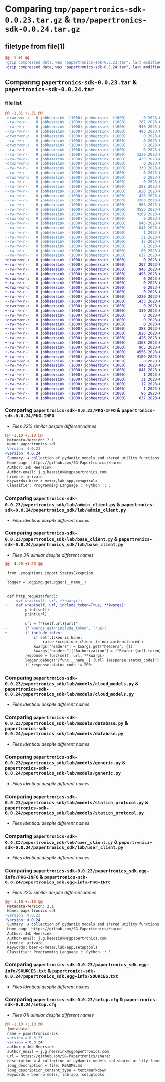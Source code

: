 # Comparing `tmp/papertronics-sdk-0.0.23.tar.gz` & `tmp/papertronics-sdk-0.0.24.tar.gz`

## filetype from file(1)

```diff
@@ -1 +1 @@
-gzip compressed data, was "papertronics-sdk-0.0.23.tar", last modified: Tue Jul 11 10:20:12 2023, max compression
+gzip compressed data, was "papertronics-sdk-0.0.24.tar", last modified: Tue Jul 11 10:22:16 2023, max compression
```

## Comparing `papertronics-sdk-0.0.23.tar` & `papertronics-sdk-0.0.24.tar`

### file list

```diff
@@ -1,31 +1,31 @@
-drwxrwxr-x   0 jobheersink  (1000) jobheersink  (1000)        0 2023-07-11 10:20:12.475975 papertronics-sdk-0.0.23/
--rw-rw-r--   0 jobheersink  (1000) jobheersink  (1000)      207 2023-07-10 08:19:33.000000 papertronics-sdk-0.0.23/LICENSE
--rw-rw-r--   0 jobheersink  (1000) jobheersink  (1000)      946 2023-07-11 10:20:12.475975 papertronics-sdk-0.0.23/PKG-INFO
--rw-rw-r--   0 jobheersink  (1000) jobheersink  (1000)      496 2023-07-11 08:58:02.000000 papertronics-sdk-0.0.23/README.md
-drwxrwxr-x   0 jobheersink  (1000) jobheersink  (1000)        0 2023-07-11 10:20:12.475975 papertronics-sdk-0.0.23/papertronics_sdk/
--rw-rw-r--   0 jobheersink  (1000) jobheersink  (1000)        0 2023-07-10 08:19:48.000000 papertronics-sdk-0.0.23/papertronics_sdk/__init__.py
-drwxrwxr-x   0 jobheersink  (1000) jobheersink  (1000)        0 2023-07-11 10:20:12.475975 papertronics-sdk-0.0.23/papertronics_sdk/lab/
--rw-rw-r--   0 jobheersink  (1000) jobheersink  (1000)        0 2023-07-10 08:20:22.000000 papertronics-sdk-0.0.23/papertronics_sdk/lab/__init__.py
--rw-rw-r--   0 jobheersink  (1000) jobheersink  (1000)     5230 2023-07-11 09:12:17.000000 papertronics-sdk-0.0.23/papertronics_sdk/lab/admin_client.py
--rw-rw-r--   0 jobheersink  (1000) jobheersink  (1000)     1433 2023-07-11 10:20:06.000000 papertronics-sdk-0.0.23/papertronics_sdk/lab/base_client.py
-drwxrwxr-x   0 jobheersink  (1000) jobheersink  (1000)        0 2023-07-11 10:20:12.475975 papertronics-sdk-0.0.23/papertronics_sdk/lab/exceptions/
--rw-rw-r--   0 jobheersink  (1000) jobheersink  (1000)      330 2023-07-10 10:48:57.000000 papertronics-sdk-0.0.23/papertronics_sdk/lab/exceptions/StatusException.py
--rw-rw-r--   0 jobheersink  (1000) jobheersink  (1000)        0 2023-07-10 10:45:22.000000 papertronics-sdk-0.0.23/papertronics_sdk/lab/exceptions/__init__.py
-drwxrwxr-x   0 jobheersink  (1000) jobheersink  (1000)        0 2023-07-11 10:20:12.475975 papertronics-sdk-0.0.23/papertronics_sdk/lab/models/
--rw-rw-r--   0 jobheersink  (1000) jobheersink  (1000)        0 2023-05-31 07:21:33.000000 papertronics-sdk-0.0.23/papertronics_sdk/lab/models/__init__.py
--rw-rw-r--   0 jobheersink  (1000) jobheersink  (1000)      288 2023-06-28 08:05:09.000000 papertronics-sdk-0.0.23/papertronics_sdk/lab/models/admin_cloud_models.py
--rw-rw-r--   0 jobheersink  (1000) jobheersink  (1000)     1826 2023-06-28 11:09:30.000000 papertronics-sdk-0.0.23/papertronics_sdk/lab/models/cloud_models.py
--rw-rw-r--   0 jobheersink  (1000) jobheersink  (1000)      426 2023-06-12 09:35:19.000000 papertronics-sdk-0.0.23/papertronics_sdk/lab/models/config.py
--rw-rw-r--   0 jobheersink  (1000) jobheersink  (1000)     3368 2023-07-10 08:23:40.000000 papertronics-sdk-0.0.23/papertronics_sdk/lab/models/database.py
--rw-rw-r--   0 jobheersink  (1000) jobheersink  (1000)      965 2023-07-10 08:26:50.000000 papertronics-sdk-0.0.23/papertronics_sdk/lab/models/generic.py
--rw-rw-r--   0 jobheersink  (1000) jobheersink  (1000)     8556 2023-06-28 08:05:09.000000 papertronics-sdk-0.0.23/papertronics_sdk/lab/models/station_protocol.py
--rw-rw-r--   0 jobheersink  (1000) jobheersink  (1000)     9109 2023-07-11 07:55:49.000000 papertronics-sdk-0.0.23/papertronics_sdk/lab/user_client.py
-drwxrwxr-x   0 jobheersink  (1000) jobheersink  (1000)        0 2023-07-11 10:20:12.475975 papertronics-sdk-0.0.23/papertronics_sdk.egg-info/
--rw-rw-r--   0 jobheersink  (1000) jobheersink  (1000)      946 2023-07-11 10:20:12.000000 papertronics-sdk-0.0.23/papertronics_sdk.egg-info/PKG-INFO
--rw-rw-r--   0 jobheersink  (1000) jobheersink  (1000)      841 2023-07-11 10:20:12.000000 papertronics-sdk-0.0.23/papertronics_sdk.egg-info/SOURCES.txt
--rw-rw-r--   0 jobheersink  (1000) jobheersink  (1000)        1 2023-07-11 10:20:12.000000 papertronics-sdk-0.0.23/papertronics_sdk.egg-info/dependency_links.txt
--rw-rw-r--   0 jobheersink  (1000) jobheersink  (1000)       31 2023-07-11 10:20:12.000000 papertronics-sdk-0.0.23/papertronics_sdk.egg-info/requires.txt
--rw-rw-r--   0 jobheersink  (1000) jobheersink  (1000)       17 2023-07-11 10:20:12.000000 papertronics-sdk-0.0.23/papertronics_sdk.egg-info/top_level.txt
--rw-rw-r--   0 jobheersink  (1000) jobheersink  (1000)        1 2023-07-11 10:20:12.000000 papertronics-sdk-0.0.23/papertronics_sdk.egg-info/zip-safe
--rw-rw-r--   0 jobheersink  (1000) jobheersink  (1000)       86 2023-06-28 08:05:09.000000 papertronics-sdk-0.0.23/pyproject.toml
--rw-rw-r--   0 jobheersink  (1000) jobheersink  (1000)      637 2023-07-11 10:20:12.475975 papertronics-sdk-0.0.23/setup.cfg
+drwxrwxr-x   0 jobheersink  (1000) jobheersink  (1000)        0 2023-07-11 10:22:16.365684 papertronics-sdk-0.0.24/
+-rw-rw-r--   0 jobheersink  (1000) jobheersink  (1000)      207 2023-07-10 08:19:33.000000 papertronics-sdk-0.0.24/LICENSE
+-rw-rw-r--   0 jobheersink  (1000) jobheersink  (1000)      946 2023-07-11 10:22:16.365684 papertronics-sdk-0.0.24/PKG-INFO
+-rw-rw-r--   0 jobheersink  (1000) jobheersink  (1000)      496 2023-07-11 08:58:02.000000 papertronics-sdk-0.0.24/README.md
+drwxrwxr-x   0 jobheersink  (1000) jobheersink  (1000)        0 2023-07-11 10:22:16.365684 papertronics-sdk-0.0.24/papertronics_sdk/
+-rw-rw-r--   0 jobheersink  (1000) jobheersink  (1000)        0 2023-07-10 08:19:48.000000 papertronics-sdk-0.0.24/papertronics_sdk/__init__.py
+drwxrwxr-x   0 jobheersink  (1000) jobheersink  (1000)        0 2023-07-11 10:22:16.365684 papertronics-sdk-0.0.24/papertronics_sdk/lab/
+-rw-rw-r--   0 jobheersink  (1000) jobheersink  (1000)        0 2023-07-10 08:20:22.000000 papertronics-sdk-0.0.24/papertronics_sdk/lab/__init__.py
+-rw-rw-r--   0 jobheersink  (1000) jobheersink  (1000)     5230 2023-07-11 09:12:17.000000 papertronics-sdk-0.0.24/papertronics_sdk/lab/admin_client.py
+-rw-rw-r--   0 jobheersink  (1000) jobheersink  (1000)     1433 2023-07-11 10:22:04.000000 papertronics-sdk-0.0.24/papertronics_sdk/lab/base_client.py
+drwxrwxr-x   0 jobheersink  (1000) jobheersink  (1000)        0 2023-07-11 10:22:16.365684 papertronics-sdk-0.0.24/papertronics_sdk/lab/exceptions/
+-rw-rw-r--   0 jobheersink  (1000) jobheersink  (1000)      330 2023-07-10 10:48:57.000000 papertronics-sdk-0.0.24/papertronics_sdk/lab/exceptions/StatusException.py
+-rw-rw-r--   0 jobheersink  (1000) jobheersink  (1000)        0 2023-07-10 10:45:22.000000 papertronics-sdk-0.0.24/papertronics_sdk/lab/exceptions/__init__.py
+drwxrwxr-x   0 jobheersink  (1000) jobheersink  (1000)        0 2023-07-11 10:22:16.365684 papertronics-sdk-0.0.24/papertronics_sdk/lab/models/
+-rw-rw-r--   0 jobheersink  (1000) jobheersink  (1000)        0 2023-05-31 07:21:33.000000 papertronics-sdk-0.0.24/papertronics_sdk/lab/models/__init__.py
+-rw-rw-r--   0 jobheersink  (1000) jobheersink  (1000)      288 2023-06-28 08:05:09.000000 papertronics-sdk-0.0.24/papertronics_sdk/lab/models/admin_cloud_models.py
+-rw-rw-r--   0 jobheersink  (1000) jobheersink  (1000)     1826 2023-06-28 11:09:30.000000 papertronics-sdk-0.0.24/papertronics_sdk/lab/models/cloud_models.py
+-rw-rw-r--   0 jobheersink  (1000) jobheersink  (1000)      426 2023-06-12 09:35:19.000000 papertronics-sdk-0.0.24/papertronics_sdk/lab/models/config.py
+-rw-rw-r--   0 jobheersink  (1000) jobheersink  (1000)     3368 2023-07-10 08:23:40.000000 papertronics-sdk-0.0.24/papertronics_sdk/lab/models/database.py
+-rw-rw-r--   0 jobheersink  (1000) jobheersink  (1000)      965 2023-07-10 08:26:50.000000 papertronics-sdk-0.0.24/papertronics_sdk/lab/models/generic.py
+-rw-rw-r--   0 jobheersink  (1000) jobheersink  (1000)     8556 2023-06-28 08:05:09.000000 papertronics-sdk-0.0.24/papertronics_sdk/lab/models/station_protocol.py
+-rw-rw-r--   0 jobheersink  (1000) jobheersink  (1000)     9109 2023-07-11 07:55:49.000000 papertronics-sdk-0.0.24/papertronics_sdk/lab/user_client.py
+drwxrwxr-x   0 jobheersink  (1000) jobheersink  (1000)        0 2023-07-11 10:22:16.365684 papertronics-sdk-0.0.24/papertronics_sdk.egg-info/
+-rw-rw-r--   0 jobheersink  (1000) jobheersink  (1000)      946 2023-07-11 10:22:16.000000 papertronics-sdk-0.0.24/papertronics_sdk.egg-info/PKG-INFO
+-rw-rw-r--   0 jobheersink  (1000) jobheersink  (1000)      841 2023-07-11 10:22:16.000000 papertronics-sdk-0.0.24/papertronics_sdk.egg-info/SOURCES.txt
+-rw-rw-r--   0 jobheersink  (1000) jobheersink  (1000)        1 2023-07-11 10:22:16.000000 papertronics-sdk-0.0.24/papertronics_sdk.egg-info/dependency_links.txt
+-rw-rw-r--   0 jobheersink  (1000) jobheersink  (1000)       31 2023-07-11 10:22:16.000000 papertronics-sdk-0.0.24/papertronics_sdk.egg-info/requires.txt
+-rw-rw-r--   0 jobheersink  (1000) jobheersink  (1000)       17 2023-07-11 10:22:16.000000 papertronics-sdk-0.0.24/papertronics_sdk.egg-info/top_level.txt
+-rw-rw-r--   0 jobheersink  (1000) jobheersink  (1000)        1 2023-07-11 10:22:16.000000 papertronics-sdk-0.0.24/papertronics_sdk.egg-info/zip-safe
+-rw-rw-r--   0 jobheersink  (1000) jobheersink  (1000)       86 2023-06-28 08:05:09.000000 papertronics-sdk-0.0.24/pyproject.toml
+-rw-rw-r--   0 jobheersink  (1000) jobheersink  (1000)      637 2023-07-11 10:22:16.365684 papertronics-sdk-0.0.24/setup.cfg
```

### Comparing `papertronics-sdk-0.0.23/PKG-INFO` & `papertronics-sdk-0.0.24/PKG-INFO`

 * *Files 22% similar despite different names*

```diff
@@ -1,10 +1,10 @@
 Metadata-Version: 2.1
 Name: papertronics-sdk
-Version: 0.0.23
+Version: 0.0.24
 Summary: A collection of pydantic models and shared utility functions for SG Papertronics projects
 Home-page: https://github.com/SG-Papertronics/shared
 Author: Job Heersink
 Author-email: j.g.heersink@sgpapertronics.com
 License: private
 Keywords: beer-o-meter,lab-app,setuptools
 Classifier: Programming Language :: Python :: 3
```

### Comparing `papertronics-sdk-0.0.23/papertronics_sdk/lab/admin_client.py` & `papertronics-sdk-0.0.24/papertronics_sdk/lab/admin_client.py`

 * *Files identical despite different names*

### Comparing `papertronics-sdk-0.0.23/papertronics_sdk/lab/base_client.py` & `papertronics-sdk-0.0.24/papertronics_sdk/lab/base_client.py`

 * *Files 3% similar despite different names*

```diff
@@ -4,20 +4,20 @@
 
 from .exceptions import StatusException
 
 logger = logging.getLogger(__name__)
 
 
 def http_request(func):
-    def wrap(self, url, **kwargs):
+    def wrap(self, url, include_token=True, **kwargs):
         print(self)
         print(url)
 
         url = f"{self.url}{url}"
-        if kwargs.get("include_token", True):
+        if include_token:
             if self.token is None:
                 raise Exception("Client is not Authenticated")
             kwargs["headers"] = kwargs.get("headers", {})
             kwargs["headers"]["Authorization"] = f"Bearer {self.token}"
         response = func(self, url, **kwargs)
         logger.debug(f"{func.__name__} {url} {response.status_code}")
         if response.status_code != 200:
```

### Comparing `papertronics-sdk-0.0.23/papertronics_sdk/lab/models/cloud_models.py` & `papertronics-sdk-0.0.24/papertronics_sdk/lab/models/cloud_models.py`

 * *Files identical despite different names*

### Comparing `papertronics-sdk-0.0.23/papertronics_sdk/lab/models/database.py` & `papertronics-sdk-0.0.24/papertronics_sdk/lab/models/database.py`

 * *Files identical despite different names*

### Comparing `papertronics-sdk-0.0.23/papertronics_sdk/lab/models/generic.py` & `papertronics-sdk-0.0.24/papertronics_sdk/lab/models/generic.py`

 * *Files identical despite different names*

### Comparing `papertronics-sdk-0.0.23/papertronics_sdk/lab/models/station_protocol.py` & `papertronics-sdk-0.0.24/papertronics_sdk/lab/models/station_protocol.py`

 * *Files identical despite different names*

### Comparing `papertronics-sdk-0.0.23/papertronics_sdk/lab/user_client.py` & `papertronics-sdk-0.0.24/papertronics_sdk/lab/user_client.py`

 * *Files identical despite different names*

### Comparing `papertronics-sdk-0.0.23/papertronics_sdk.egg-info/PKG-INFO` & `papertronics-sdk-0.0.24/papertronics_sdk.egg-info/PKG-INFO`

 * *Files 22% similar despite different names*

```diff
@@ -1,10 +1,10 @@
 Metadata-Version: 2.1
 Name: papertronics-sdk
-Version: 0.0.23
+Version: 0.0.24
 Summary: A collection of pydantic models and shared utility functions for SG Papertronics projects
 Home-page: https://github.com/SG-Papertronics/shared
 Author: Job Heersink
 Author-email: j.g.heersink@sgpapertronics.com
 License: private
 Keywords: beer-o-meter,lab-app,setuptools
 Classifier: Programming Language :: Python :: 3
```

### Comparing `papertronics-sdk-0.0.23/papertronics_sdk.egg-info/SOURCES.txt` & `papertronics-sdk-0.0.24/papertronics_sdk.egg-info/SOURCES.txt`

 * *Files identical despite different names*

### Comparing `papertronics-sdk-0.0.23/setup.cfg` & `papertronics-sdk-0.0.24/setup.cfg`

 * *Files 0% similar despite different names*

```diff
@@ -1,10 +1,10 @@
 [metadata]
 name = papertronics-sdk
-version = 0.0.23
+version = 0.0.24
 author = Job Heersink
 author_email = j.g.heersink@sgpapertronics.com
 url = https://github.com/SG-Papertronics/shared
 description = A collection of pydantic models and shared utility functions for SG Papertronics projects
 long_description = file: README.md
 long_description_content_type = text/markdown
 keywords = beer-o-meter, lab-app, setuptools
```

